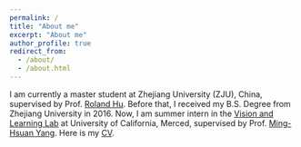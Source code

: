 ```yaml
---
permalink: /
title: "About me"
excerpt: "About me"
author_profile: true
redirect_from: 
  - /about/
  - /about.html
---
```

I am currently a master student at Zhejiang University (ZJU), China, supervised by Prof. [Roland Hu](https://person.zju.edu.cn/en/huhaoji). Before that, I received my  B.S. Degree from Zhejiang University in 2016. Now, I am summer intern in the [Vision and Learning Lab](http://vllab.ucmerced.edu/) at University of California, Merced, supervised by Prof. [Ming-Hsuan Yang](http://faculty.ucmerced.edu/mhyang/). Here is my [CV](https://drive.google.com/file/d/1a2fDLzQiUqSvTN_HZRem1ioRwGFL2Pv-/view?usp=sharing).